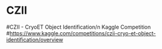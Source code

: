 # CZII
#CZII - CryoET Object Identification/n
Kaggle Competition
#https://www.kaggle.com/competitions/czii-cryo-et-object-identification/overview
